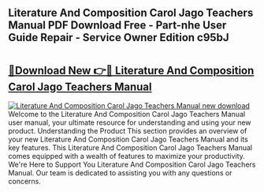 ## Literature And Composition Carol Jago Teachers Manual PDF Download Free - Part-nhe User Guide Repair - Service Owner Edition c95bJ

# <h2><a href="http://bc60528.oget.top/?id=Literature+And+Composition+Carol+Jago+Teachers+Manual">🔗Download New 👉🔴 Literature And Composition Carol Jago Teachers Manual</a></h2>

[![Literature And Composition Carol Jago Teachers Manual new download](https://i.imgur.com/5g1atiW.png)](http://bc60528.oget.top/?id=Literature+And+Composition+Carol+Jago+Teachers+Manual)
Welcome to the Literature And Composition Carol Jago Teachers Manual user manual, your ultimate resource for understanding and using your new product. Understanding the Product This section provides an overview of your new Literature And Composition Carol Jago Teachers Manual and its key features. This Literature And Composition Carol Jago Teachers Manual comes equipped with a wealth of features to maximize your productivity. We're Here to Support You Literature And Composition Carol Jago Teachers Manual. Our team is dedicated to assisting you with any questions or concerns.
